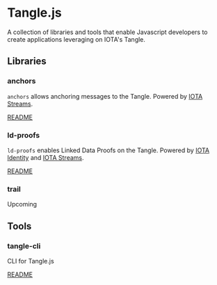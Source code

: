 # Tangle.js

A collection of libraries and tools that enable Javascript developers to create applications leveraging on IOTA's Tangle. 

## Libraries

### anchors

`anchors` allows anchoring messages to the Tangle. Powered by [IOTA Streams](https://github.com/iotaledger/streams).

[README](./libs/anchors)

### ld-proofs

`ld-proofs` enables Linked Data Proofs on the Tangle. Powered by [IOTA Identity](https://github.com/iotaledger/identity.rs) and [IOTA Streams](https://github.com/iotaledger/streams). 

[README](./libs/ld-proofs)

### trail

Upcoming

## Tools

### tangle-cli

CLI for Tangle.js

[README](./tools/tangle-cli)
